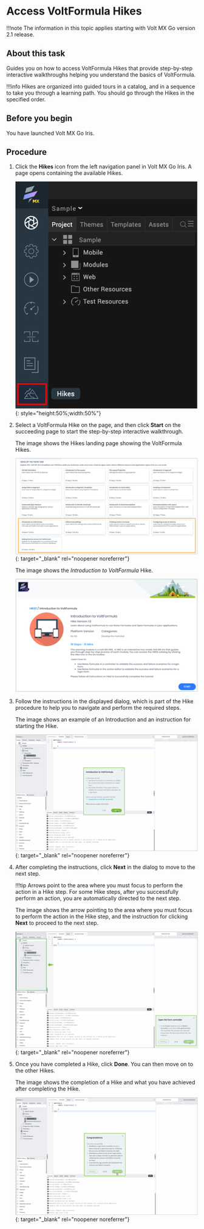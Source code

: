 # Access VoltFormula Hikes 

!!!note
    The information in this topic applies starting with Volt MX Go version 2.1 release. 

## About this task

Guides you on how to access VoltFormula Hikes that provide step-by-step interactive walkthroughs helping you understand the basics of VoltFormula.  

!!!info
    Hikes are organized into guided tours in a catalog, and in a sequence to take you through a learning path. You should go through the Hikes in the specified order.

## Before you begin

You have launched Volt MX Go Iris.

## Procedure

1. Click the **Hikes** icon from the left navigation panel in Volt MX Go Iris. A page opens containing the available Hikes.

    ![Hikes icon](../../assets/images/hikes.png){: style="height:50%;width:50%"}

2. Select a VoltFormula Hike on the page, and then click **Start** on the succeeding page to start the step-by-step interactive walkthrough.

    The image shows the Hikes landing page showing the VoltFormula Hikes.

    [![Hikes landing page](../../assets/images/hikes1.png)](../../assets/images/hikes1.png "Click or tap to open in a new tab"){: target="_blank" rel="noopener noreferrer"}

    The image shows the *Introduction to VoltFormula* Hike.

    ![Start on Hikes page](../../assets/images/hikes2.png)

3. Follow the instructions in the displayed dialog, which is part of the Hike procedure to help you to navigate and perform the required steps. 

    The image shows an example of an Introduction and an instruction for starting the Hike. 

    [![Starting Hikes](../../assets/images/hikes3.png)](../../assets/images/hikes3.png "Click or tap to open in a new tab"){: target="_blank" rel="noopener noreferrer"}

4. After completing the instructions, click **Next** in the dialog to move to the next step.

    !!!tip
        Arrows point to the area where you must focus to perform the action in a Hike step. For some Hike steps, after you successfully perform an action, you are automatically directed to the next step.

    The image shows the arrow pointing to the area where you must focus to perform the action in the Hike step, and the instruction for clicking **Next** to proceed to the next step. 

    [![Next step in Hike](../../assets/images/hikes5.png)](../../assets/images/hikes5.png "Click or tap to open in a new tab"){: target="_blank" rel="noopener noreferrer"}

5. Once you have completed a Hike, click **Done**. You can then move on to the other Hikes.

    The image shows the completion of a Hike and what you have achieved after completing the Hike.  

    [![Hike complete](../../assets/images/hikes6.png)](../../assets/images/hikes6.png "Click or tap to open in a new tab"){: target="_blank" rel="noopener noreferrer"}
    